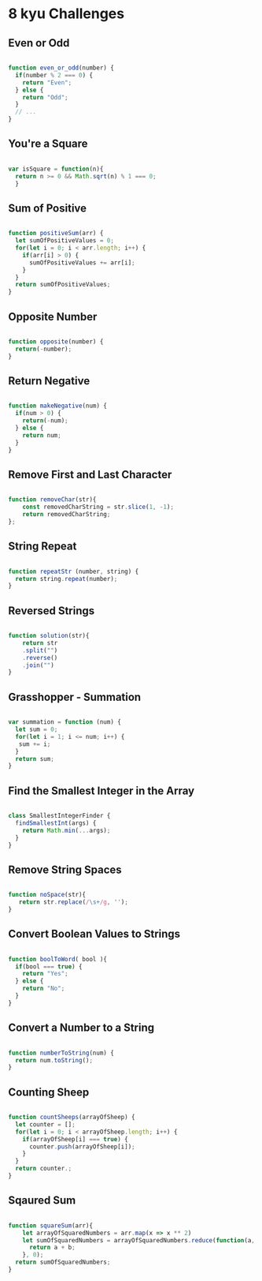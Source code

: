 # 8 kyu Challenges

## Even or Odd

```js

function even_or_odd(number) {
  if(number % 2 === 0) {
    return "Even";
  } else {
    return "Odd";
  }
  // ...
}

```

## You're a Square

``` js

var isSquare = function(n){
  return n >= 0 && Math.sqrt(n) % 1 === 0;
  }

  ```

## Sum of Positive

```js

function positiveSum(arr) {
  let sumOfPositiveValues = 0;
  for(let i = 0; i < arr.length; i++) {
    if(arr[i] > 0) {
      sumOfPositiveValues += arr[i];
    }
  }
  return sumOfPositiveValues;
}

```

## Opposite Number

```js

function opposite(number) {
  return(-number);
}

```

## Return Negative

```js

function makeNegative(num) {
  if(num > 0) {
    return(-num);
  } else {
    return num;
  }
}

```

## Remove First and Last Character

```js

function removeChar(str){
    const removedCharString = str.slice(1, -1);
    return removedCharString;
};

```

## String Repeat

```js

function repeatStr (number, string) {
  return string.repeat(number);
}

```

## Reversed Strings

```js

function solution(str){
    return str
    .split("")
    .reverse()
    .join("")
}

```

## Grasshopper - Summation

```js

var summation = function (num) {
  let sum = 0;
  for(let i = 1; i <= num; i++) {
   sum += i;
  }
  return sum;
}

```

## Find the Smallest Integer in the Array

```js

class SmallestIntegerFinder {
  findSmallestInt(args) {
    return Math.min(...args);
  }
}

```

## Remove String Spaces

```js

function noSpace(str){
   return str.replace(/\s+/g, '');
}

```

## Convert Boolean Values to Strings

```js

function boolToWord( bool ){
  if(bool === true) {
    return "Yes";
  } else {
    return "No";
  }
}

```

## Convert a Number to a String

```js

function numberToString(num) {
  return num.toString();
}

```

## Counting Sheep

```js

function countSheeps(arrayOfSheep) {
  let counter = [];
  for(let i = 0; i < arrayOfSheep.length; i++) {
    if(arrayOfSheep[i] === true) {
      counter.push(arrayOfSheep[i]);
    }
  }
  return counter.;
}

```

## Sqaured Sum

```js

function squareSum(arr){
    let arrayOfSquaredNumbers = arr.map(x => x ** 2)
    let sumOfSquaredNumbers = arrayOfSquaredNumbers.reduce(function(a, b) {
      return a + b;
    }, 0);
  return sumOfSquaredNumbers;
}

```